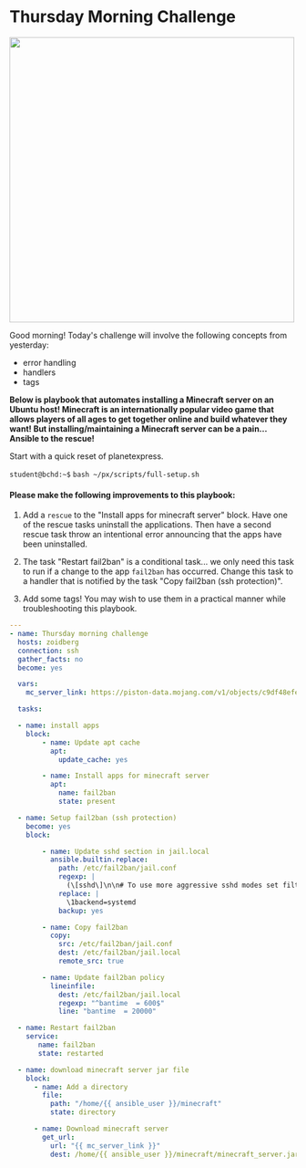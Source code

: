 # Thursday Morning Challenge

<img src="https://geekflare.com/wp-content/uploads/2021/10/minecraft-hosting-vultr.png" width="500"/>

Good morning! Today's challenge will involve the following concepts from yesterday:

- error handling
- handlers
- tags

**Below is playbook that automates installing a Minecraft server on an Ubuntu host! Minecraft is an internationally popular video game that allows players of all ages to get together online and build whatever they want! But installing/maintaining a Minecraft server can be a pain... Ansible to the rescue!**

Start with a quick reset of planetexpress.

`student@bchd:~$` `bash ~/px/scripts/full-setup.sh`

#### Please make the following improvements to this playbook:

1. Add a `rescue` to the "Install apps for minecraft server" block. Have one of the rescue tasks uninstall the applications. Then have a second rescue task throw an intentional error announcing that the apps have been uninstalled.

0. The task "Restart fail2ban" is a conditional task... we only need this task to run if a change to the app `fail2ban` has occurred. Change this task to a handler that is notified by the task "Copy fail2ban (ssh protection)".

0. Add some tags! You may wish to use them in a practical manner while troubleshooting this playbook. 

```yaml
---
- name: Thursday morning challenge
  hosts: zoidberg
  connection: ssh
  gather_facts: no
  become: yes

  vars:
    mc_server_link: https://piston-data.mojang.com/v1/objects/c9df48efed58511cdd0213c56b9013a7b5c9ac1f/server.jar

  tasks:

  - name: install apps
    block:
        - name: Update apt cache
          apt:
            update_cache: yes

        - name: Install apps for minecraft server
          apt:
            name: fail2ban
            state: present

  - name: Setup fail2ban (ssh protection)
    become: yes
    block:

        - name: Update sshd section in jail.local
          ansible.builtin.replace:
            path: /etc/fail2ban/jail.conf
            regexp: |
              (\[sshd\]\n\n# To use more aggressive sshd modes set filter parameter "mode" in jail.local:\n# normal \(default\), ddos, extra or aggressive \(combines all\).\n# See "tests/files/logs/sshd" or "filter.d/sshd.conf" for usage example and details.\n#mode   = normal\nport    = ssh\n)logpath = %\(sshd_log\)s\nbackend = %\(sshd_backend\)s
            replace: |
              \1backend=systemd
            backup: yes

        - name: Copy fail2ban
          copy:
            src: /etc/fail2ban/jail.conf
            dest: /etc/fail2ban/jail.local
            remote_src: true

        - name: Update fail2ban policy
          lineinfile:
            dest: /etc/fail2ban/jail.local
            regexp: "^bantime  = 600$"
            line: "bantime  = 20000"

  - name: Restart fail2ban
    service:
       name: fail2ban
       state: restarted

  - name: download minecraft server jar file
    block:
      - name: Add a directory
        file:
          path: "/home/{{ ansible_user }}/minecraft"
          state: directory

      - name: Download minecraft server
        get_url:
          url: "{{ mc_server_link }}"
          dest: /home/{{ ansible_user }}/minecraft/minecraft_server.jar
```
